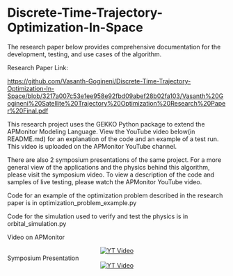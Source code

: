 # Discrete-Time-Trajectory-Optimization-In-Space

The research paper below provides comprehensive documentation for the development, testing, and use cases of the algorithm.

Research Paper Link: 

https://github.com/Vasanth-Gogineni/Discrete-Time-Trajectory-Optimization-In-Space/blob/3217a007c53e1ee958e92fbd09abef28b02fa103/Vasanth%20Gogineni%20Satellite%20Trajectory%20Optimization%20Research%20Paper%20Final.pdf


This research project uses the GEKKO Python package to extend the APMonitor Modeling Language. View the YouTube video below(in README.md) for an explanation of the code and an example of a test run. This video is uploaded on the APMonitor YouTube channel.

There are also 2 symposium presentations of the same project. For a more general view of the applications and the physics behind this algorithm, please visit the symposium video. To view a description of the code and samples of live testing, please watch the APMonitor YouTube video.

Code for an example of the optimization problem described in the research paper is in optimization_problem_example.py

Code for the simulation used to verify and test the physics is in orbital_simulation.py

Video on APMonitor
<div align="center">
  <a href="https://www.youtube.com/watch?v=VkGI6HmVD1M&t=100s"><img src="https://img.youtube.com/vi/VkGI6HmVD1M/0.jpg" alt="YT Video"></a>
</div>
Symposium Presentation
<div align="center">
  <a href="https://www.youtube.com/watch?v=W4BWtRINn-g&t=1117s"><img src="https://img.youtube.com/vi/W4BWtRINn-g/0.jpg" alt="YT Video"></a>
</div>
